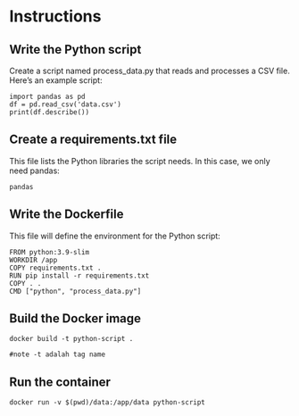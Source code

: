 # Instructions

## Write the Python script
Create a script named process_data.py that reads and processes a CSV file. Here’s an example script:
```
import pandas as pd
df = pd.read_csv('data.csv')
print(df.describe())
```

## Create a requirements.txt file
This file lists the Python libraries the script needs. In this case, we only need pandas:
```
pandas
```

## Write the Dockerfile
This file will define the environment for the Python script:
```
FROM python:3.9-slim
WORKDIR /app
COPY requirements.txt .
RUN pip install -r requirements.txt
COPY . .
CMD ["python", "process_data.py"]
```

## Build the Docker image
```
docker build -t python-script .

#note -t adalah tag name
```

## Run the container
```
docker run -v $(pwd)/data:/app/data python-script
```